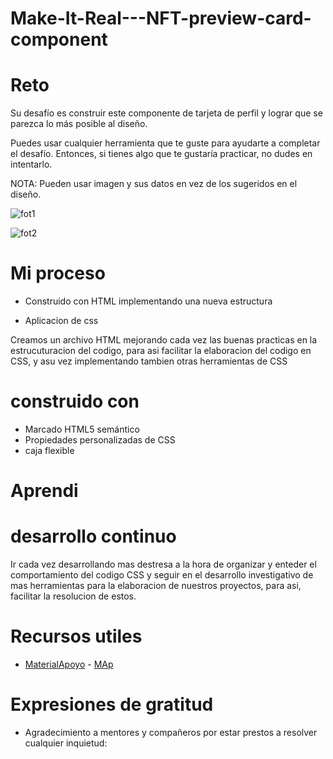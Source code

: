 # Make-It-Real---NFT-preview-card-component







<h1>Reto</h1>

Su desafío es construir este componente de tarjeta de perfil y lograr que se parezca lo más posible al diseño.

Puedes usar cualquier herramienta que te guste para ayudarte a completar el desafío. Entonces, si tienes algo que te gustaría practicar, no dudes en intentarlo.

NOTA: Pueden usar imagen y sus datos en vez de los sugeridos en el diseño.

![fot1](https://user-images.githubusercontent.com/115027137/197093555-244fc273-fd55-40bc-a95c-1754fbf15238.png)

![fot2](https://user-images.githubusercontent.com/115027137/197093563-907e117d-4f5a-44b9-a698-3105493e8df3.png)




<h1>Mi proceso</h1>

- Construido con HTML implementando una nueva estructura 

- Aplicacion de css 

Creamos un archivo HTML mejorando cada vez las buenas practicas en la estrucuturacion del codigo, para asi facilitar la elaboracion del codigo en CSS, y asu vez implementando tambien otras herramientas de CSS


<h1>construido con</h1>

- Marcado HTML5 semántico
- Propiedades personalizadas de CSS
- caja flexible

 <h1>Aprendi</h1>

   
    
<h1>desarrollo continuo</h1>

Ir cada vez desarrollando mas destresa a la hora de organizar y enteder el comportamiento del codigo CSS y seguir en el desarrollo investigativo de mas herramientas para la elaboracion de nuestros proyectos, para asi, facilitar la resolucion de estos.

<h1>Recursos utiles</h1>

* [MaterialApoyo](https://css-tricks.com/snippets/css/a-guide-to-flexbox/) - [MAp](https://www.htmlhelp.com/es/reference/css/properties.html)

<h1>Expresiones de gratitud</h1>

- Agradecimiento a mentores y compañeros por estar prestos a resolver cualquier inquietud:

